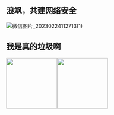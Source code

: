 ## 浪飒，共建网络安全
![微信图片_20230224112713(1)](C:\Users\langs\Desktop\微信图片_20230224112713(1).png)
## 我是真的垃圾啊
<img align="" height="137px" src="https://github-readme-stats.vercel.app/api?username=langsasec&hide_title=true&hide_border=true&show_icons=true&include_all_commits=true&line_height=21&bg_color=0,EC6C6C,FFD479,FFFC79,73FA79&theme=graywhite&locale=cn" /><img align="" height="137px" src="https://github-readme-stats.vercel.app/api/top-langs/?username=langsasec&hide_title=true&hide_border=true&layout=compact&bg_color=0,73FA79,73FDFF,D783FF&theme=graywhite&locale=cn" />
